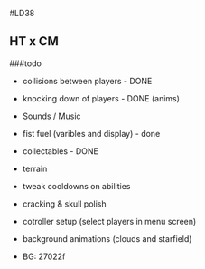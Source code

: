 #LD38

## HT x CM

###todo
- collisions between players - DONE
- knocking down of players - DONE (anims)
- Sounds / Music
- fist fuel (varibles and display) - done
- collectables - DONE
- terrain
- tweak cooldowns on abilities 
- cracking & skull polish 
- cotroller setup (select players in menu screen)

- background animations (clouds and starfield) 
- BG: 27022f